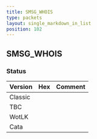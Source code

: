 ```yaml
---
title: SMSG_WHOIS
type: packets
layout: single_markdown_in_list
position: 102
---
```


## SMSG_WHOIS

### Status

Version | Hex | Comment
---------- | ---------- | ---------- 
Classic |  |  
TBC |  |  
WotLK |  |  
Cata |  |  
